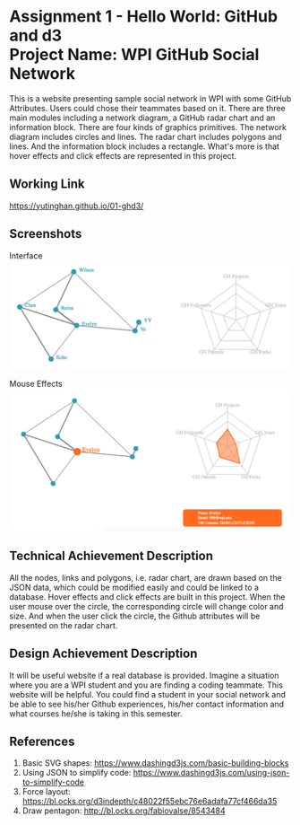 Assignment 1 - Hello World: GitHub and d3  
Project Name:  WPI GitHub Social Network
===

This is a website presenting sample social network in WPI with some GitHub Attributes. Users could chose their teammates based on it.
There are three main modules including a network diagram, a GitHub radar chart and an information block.
There are four kinds of graphics primitives. The network diagram includes circles and lines. The radar chart includes polygons and lines. And the information block includes a rectangle.
What's more is that hover effects and click effects are represented in this project.


Working Link
---
https://yutinghan.github.io/01-ghd3/

Screenshots
---
Interface
  ![Interface screenshot](/Screenshots/interface.png)
  
  
Mouse Effects
  ![Mouse Effects screenshot](/Screenshots/mouseEffect.png)   

      


Technical Achievement Description
---
All the nodes, links and polygons, i.e. radar chart, are drawn based on the JSON data, which could be modified easily and could be linked to a database.
Hover effects and click effects are built in this project. When the user mouse over the circle, the corresponding circle will change color and size. And when the user click the circle, the Github attributes will be presented on the radar chart.

Design Achievement Description
---
It will be useful website if a real database is provided. 
Imagine a situation where you are a WPI student and you are finding a coding teammate. This website will be helpful. You could find a student in your social network and be able to see his/her Github experiences, his/her contact information and what courses he/she is taking in this semester.

References
---
1. Basic SVG shapes:  https://www.dashingd3js.com/basic-building-blocks
2. Using JSON to simplify code: https://www.dashingd3js.com/using-json-to-simplify-code
3. Force layout: https://bl.ocks.org/d3indepth/c48022f55ebc76e6adafa77cf466da35
4. Draw pentagon: http://bl.ocks.org/fabiovalse/8543484



